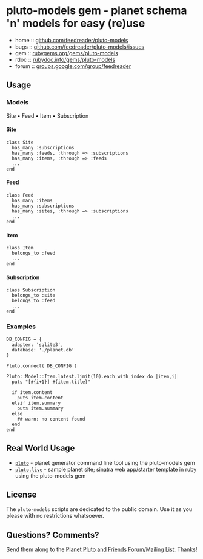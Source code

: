 # pluto-models gem - planet schema 'n' models for easy (re)use

* home  :: [github.com/feedreader/pluto-models](https://github.com/feedreader/pluto-models)
* bugs  :: [github.com/feedreader/pluto-models/issues](https://github.com/feedreader/pluto-models/issues)
* gem   :: [rubygems.org/gems/pluto-models](https://rubygems.org/gems/pluto-models)
* rdoc  :: [rubydoc.info/gems/pluto-models](http://rubydoc.info/gems/pluto-models)
* forum :: [groups.google.com/group/feedreader](http://groups.google.com/group/feedreader)



## Usage

### Models

Site • Feed • Item • Subscription

#### Site

~~~
class Site
  has_many :subscriptions
  has_many :feeds, :through => :subscriptions
  has_many :items, :through => :feeds
  ...
end 
~~~

#### Feed

~~~
class Feed
  has_many :items
  has_many :subscriptions
  has_many :sites, :through => :subscriptions
  ...
end
~~~

#### Item

~~~
class Item
  belongs_to :feed
  ...
end
~~~

#### Subscription

~~~
class Subscription
  belongs_to :site
  belongs_to :feed
  ...
end
~~~



### Examples

~~~
DB_CONFIG = {
  adapter: 'sqlite3',
  database: './planet.db'
}

Pluto.connect( DB_CONFIG )

Pluto::Model::Item.latest.limit(10).each_with_index do |item,i|
  puts "[#{i+1}] #{item.title}"

  if item.content
    puts item.content
  elsif item.summary
    puts item.summary
  else
    ## warn: no content found
  end
end
~~~



## Real World Usage

- [`pluto`](https://github.com/feedreader/pluto) - planet generator command line tool using the pluto-models gem
- [`pluto.live`](https://github.com/feedreader/pluto.live) - sample planet site; sinatra web app/starter template in ruby using the pluto-models gem



## License

The `pluto-models` scripts are dedicated to the public domain.
Use it as you please with no restrictions whatsoever.

## Questions? Comments?

Send them along to the [Planet Pluto and Friends Forum/Mailing List](http://groups.google.com/group/feedreader).
Thanks!
